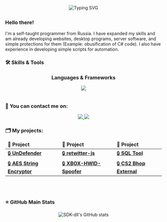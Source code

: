 <div align="center">
<img src="https://readme-typing-svg.demolab.com?font=Fira+Code&weight=700&duration=6000&pause=200&color=08C4DF&center=true&multiline=true&repeat=false&random=false&width=435&lines=%23include+%3Cabout.h%3E" alt="Typing SVG" />
</div>

##
 ### Hello there!
 I'm a self-taught programmer from Russia. I have expanded my skills and am already developing websites, desktop programs, server software, and simple protections for them (Example: obusification of C# code). I also have experience in developing simple scripts for automation.
 

<h3>🛠 Skills & Tools</h3>
<h3 align="center">Languages & Frameworks</h3>
<div align=center style="background-color: transparent;">
	<img src="https://skillicons.dev/icons?i=cpp,cs,python"/>
</div>


<br>
<h3>📧 You can contact me on:</h3>
<p align="center">
    <a href="https://telegram.org/sdk-dll">
        <img src="https://img.shields.io/badge/Telegram-0088cc?style=for-the-badge&logo=telegram&logoColor=white" />
    </a>
    <a href="https://discord.com/channels/@me">
        <img src="https://img.shields.io/badge/Discord-7289DA?style=for-the-badge&logo=discord&logoColor=white" />
    </a>
</p>

<h3>🗂 My projects:</h3>
<table align="center">
    <thead>
        <tr>
            <td><b>📘 Project</b></td>
            <td><b>📘 Project</b></td>
            <td><b>📘 Project</b></td>
        </tr>
    </thead>
    <tr>
        <td><a href="https://github.com/UnDefender">🔒 <b>UnDefender</b></a></td>
        <td><a href="https://github.com/retwitter-js">🔒 <b>retwitter-js</b></a></td>
        <td><a href="https://github.com/SQL-Tool">🔒 <b>SQL Tool</b></a></td>
    </tr>
    <tr>
        <td><a href="https://github.com/AES-String-Encryptor">🔒 <b>AES String Encryptor</b></a></td>
        <td><a href="https://github.com/XBOX-HWID-Spoofer">🔒 <b>XBOX-HWID-Spoofer</b></a></td>
        <td><a href="https://github.com/cs2-bhop-external">🔒 <b>CS2 Bhop External</b></a></td>
    </tr>
</table>

<br>
<br>
<h3>⭐ GitHub Main Stats</h3>
<p align="center">
    <img src="https://github-readme-stats-git-masterrstaa-rickstaa.vercel.app/api?username=sdk-dll&show_icons=true&theme=dark&title_color=C2FFC7&icon_color=CB9DF0&text_color=ffffff&bg_color=000000" alt="SDK-dll's GitHub stats" />
</p>



